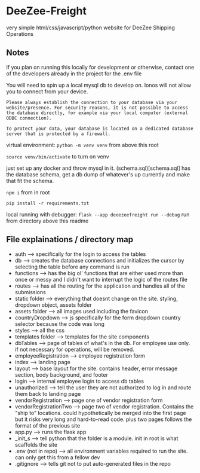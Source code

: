 # DeeZee-Freight
very simple html/css/javascript/python website for DeeZee Shipping Operations
## Notes
If you plan on running this locally for development or otherwise, contact one of the developers already in the project for the .env file

You will need to spin up a local mysql db to develop on. Ionos will not allow you to connect from your device.
```
Please always establish the connection to your database via your website/presence. For security reasons, it is not possible to access the database directly, for example via your local computer (external ODBC connection).

To protect your data, your database is located on a dedicated database server that is protected by a firewall.
```
virtual environment: `python -m venv venv` from above this root

`source venv/bin/activate` to turn on venv

just set up any docker and throw mysql in it. (schema.sql)[schema.sql] has the database schema, get a db dump of whatever's up currently and make that fit the schema.

`npm i` from in root

`pip install -r requirements.txt`

local running with debugger: `flask --app deeezeefreight run --debug` run from directory above this readme

## File explainations / directory map
- auth --> specifically for the login to access the tables
- db --> creates the database connections and initializes the cursor by selecting the table before any command is run
- functions --> has the big ol' functions that are either used more than once or messy and I didn't want to interrupt the logic of the routes file
- routes --> has all the routing for the application and handles all of the submissions
- static folder --> everything that doesnt change on the site. styling, dropdown object, assets folder
- assets folder --> all images used including the favicon
- countryDropdown --> js specifically for the form dropdown country selector because the code was long
- styles --> all the css
- templates folder --> templates for the site components
- dbTables --> page of tables of what's in the db. For employee use only. if not necessary for operations, will be removed.
- employeeRegistration --> employee registration form
- index --> landing page
- layout --> base layout for the site. contains header, error message section, body background, and footer
- login --> internal employee login to access db tables
- unauthorized --> tell the user they are not authorized to log in and route them back to landing page
- vendorRegistration --> page one of vendor registration form
- vendorRegistrationTwo --> page two of vendor registration. Contains the "ship to" locations. could hypothetically be merged into the first page but it risks very long and hard-to-read code. plus two pages follows the format of the previous site
- app.py --> runs the flask app
- _init_s --> tell python that the folder is a module. init in root is what scaffolds the site
- .env (not in repo) --> all environment variables required to run the site. can only get this from a fellow dev
- .gitignore --> tells git not to put auto-generated files in the repo